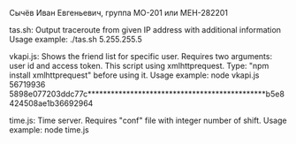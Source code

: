 Сычёв Иван Евгеньевич, группа МО-201 или МЕН-282201

tas.sh:
Output traceroute from given IP address with additional information
Usage example: ./tas.sh 5.255.255.5

vkapi.js:
Shows the friend list for specific user. Requires two arguments: user id and access token.
This script using xmlhttprequest. Type: "npm install xmlhttprequest" before using it.
Usage example: node vkapi.js 56719936 5898e077203ddc77c**********************************************b5e8424508ae1b36692964

time.js:
Time server. Requires "conf" file with integer number of shift.
Usage example: node time.js
